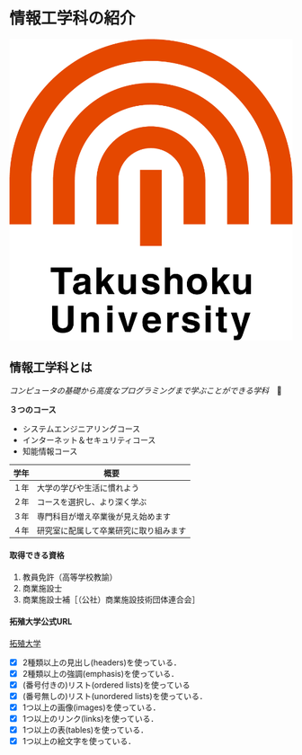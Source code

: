 # 情報工学科の紹介
<!-- Markdown記法を使って学科の紹介ページを作る -->

[![logo](logo.png)](https://www.takushoku-u.ac.jp/)

## 情報工学科とは
*コンピュータの基礎から高度なプログラミングまで学ぶことができる学科*　:metal:

**３つのコース**
* システムエンジニアリングコース
* インターネット＆セキュリティコース
* 知能情報コース

学年|概要
-|-
１年|大学の学びや生活に慣れよう
２年|コースを選択し、より深く学ぶ
３年|専門科目が増え卒業後が見え始めます
４年|研究室に配属して卒業研究に取り組みます

#### 取得できる資格
1. 教員免許（高等学校教諭）
2. 商業施設士
3. 商業施設士補［（公社）商業施設技術団体連合会］

#### 拓殖大学公式URL
[拓殖大学](https://www.takushoku-u.ac.jp/)

<!-- この部分より上に記述を追加して下のチェックボックスで確認する -->
- [x] 2種類以上の見出し(headers)を使っている．
- [x] 2種類以上の強調(emphasis)を使っている．
- [x] (番号付きの)リスト(ordered lists)を使っている
- [x] (番号無しの)リスト(unordered lists)を使っている．
- [x] 1つ以上の画像(images)を使っている．
- [x] 1つ以上のリンク(links)を使っている．
- [x] 1つ以上の表(tables)を使っている．
- [x] 1つ以上の絵文字を使っている．
